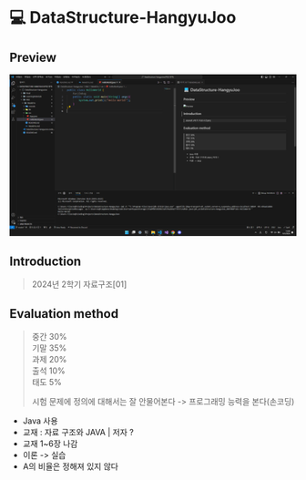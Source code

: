 # 💻 DataStructure-HangyuJoo

## Preview

![Preview](./Preview.png)

## Introduction

> 2024년 2학기 자료구조[01]

## Evaluation method

> 중간 30%  
> 기말 35%  
> 과제 20%  
> 출석 10%  
> 태도 5%  
>   
> 시험 문제에 정의에 대해서는 잘 안물어본다 -> 프로그래밍 능력을 본다(손코딩)  

- Java 사용
- 교재 : 자료 구조와 JAVA | 저자 ?
- 교재 1~6장 나감
- 이론 -> 실습
- A의 비율은 정해져 있지 않다